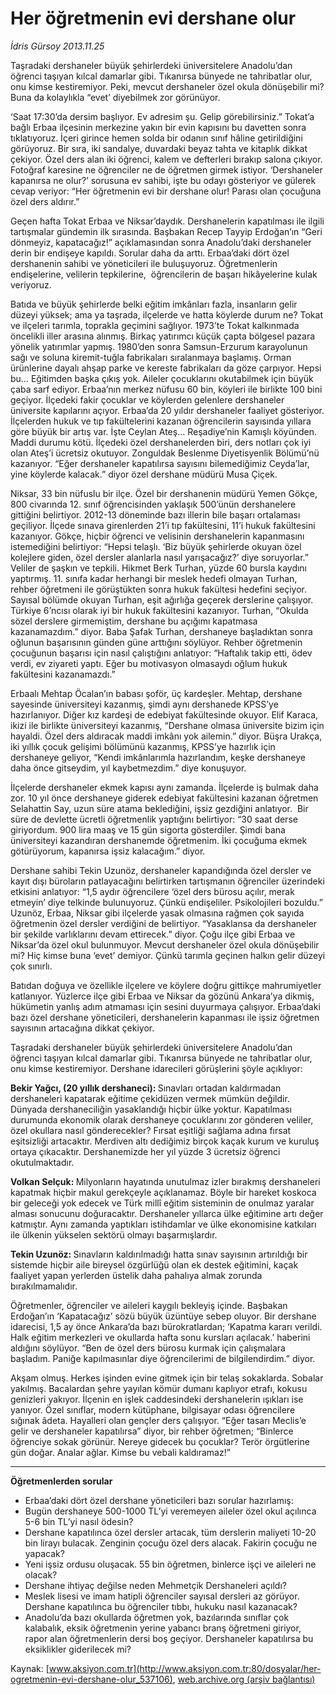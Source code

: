 # Her öğretmenin evi dershane olur

*İdris Gürsoy 2013.11.25*

<div class="pNewsDetailMainContent" itemprop="articleBody">
 <p>
  Taşradaki dershaneler büyük şehirlerdeki üniversitelere Anadolu’dan öğrenci taşıyan kılcal damarlar gibi. Tıkanırsa bünyede ne tahribatlar olur, onu kimse kestiremiyor. Peki, mevcut dershaneler özel okula dönüşebilir mi? Buna da kolaylıkla “evet’ diyebilmek zor görünüyor.
 </p>
 <p>
  ‘Saat 17:30’da dersim başlıyor. Ev adresim şu. Gelip görebilirsiniz.” Tokat’a bağlı Erbaa ilçesinin merkezine yakın bir evin kapısını bu davetten sonra tıklatıyoruz. İçeri girince hemen solda bir odanın sınıf hâline getirildiğini görüyoruz. Bir sıra, iki sandalye, duvardaki beyaz tahta ve kitaplık dikkat çekiyor. Özel ders alan iki öğrenci, kalem ve defterleri bırakıp salona çıkıyor. Fotoğraf karesine ne öğrenciler ne de öğretmen girmek istiyor. ‘Dershaneler kapanırsa ne olur?’ sorusuna ev sahibi, işte bu odayı gösteriyor ve gülerek cevap veriyor: “Her öğretmenin evi bir dershane olur! Parası olan çocuğuna özel ders aldırır.”
 </p>
 <p>
  Geçen hafta Tokat Erbaa ve Niksar’daydık. Dershanelerin kapatılması ile ilgili tartışmalar gündemin ilk sırasında. Başbakan Recep Tayyip Erdoğan’ın “Geri dönmeyiz, kapatacağız!” açıklamasından sonra Anadolu’daki dershaneler derin bir endişeye kapıldı. Sorular daha da arttı. Erbaa’daki dört özel dershanenin sahibi ve yöneticileri ile buluşuyoruz. Öğretmenlerin endişelerine, velilerin tepkilerine,  öğrencilerin de başarı hikâyelerine kulak veriyoruz.
 </p>
 <p>
  Batıda ve büyük şehirlerde belki eğitim imkânları fazla, insanların gelir düzeyi yüksek; ama ya taşrada, ilçelerde ve hatta köylerde durum ne? Tokat ve ilçeleri tarımla, toprakla geçimini sağlıyor. 1973’te Tokat kalkınmada öncelikli iller arasına alınmış. Birkaç yatırımcı küçük çapta bölgesel pazara yönelik yatırımlar yapmış. 1980’den sonra Samsun-Erzurum karayolunun sağı ve soluna kiremit-tuğla fabrikaları sıralanmaya başlamış. Orman ürünlerine dayalı ahşap parke ve kereste fabrikaları da göze çarpıyor. Hepsi bu… Eğitimden başka çıkış yok. Aileler çocuklarını okutabilmek için büyük çaba sarf ediyor. Erbaa’nın merkez nüfusu 60 bin, köyleri ile birlikte 100 bini geçiyor. İlçedeki fakir çocuklar ve köylerden gelenlere dershaneler üniversite kapılarını açıyor. Erbaa’da 20 yıldır dershaneler faaliyet gösteriyor. İlçelerden hukuk ve tıp fakültelerini kazanan öğrencilerin sayısında yıllara göre büyük bir artış var. İşte Ceylan Ateş… Reşadiye’nin Kamışlı köyünden. Maddi durumu kötü. İlçedeki özel dershanelerden biri, ders notları çok iyi olan Ateş’i ücretsiz okutuyor. Zonguldak Beslenme Diyetisyenlik Bölümü’nü kazanıyor. “Eğer dershaneler kapatılırsa sayısını bilemediğimiz Ceyda’lar, yine köylerde kalacak.” diyor özel dershane müdürü Musa Çiçek.
 </p>
 <p>
  Niksar, 33 bin nüfuslu bir ilçe. Özel bir dershanenin müdürü Yemen Gökçe, 800 civarında 12. sınıf öğrencisinden yaklaşık 500’ünün dershanelere gittiğini belirtiyor. 2012-13 döneminde bazı illerin bile başarı ortalaması geçiliyor. İlçede sınava girenlerden 21’i tıp fakültesini, 11’i hukuk fakültesini kazanıyor. Gökçe, hiçbir öğrenci ve velisinin dershanelerin kapanmasını istemediğini belirtiyor: “Hepsi telaşlı. ‘Biz büyük şehirlerde okuyan özel kolejlere giden, özel dersler alanlarla nasıl yarışacağız?’ diye soruyorlar.” Veliler de şaşkın ve tepkili. Hikmet Berk Turhan, yüzde 60 bursla kaydını yaptırmış. 11. sınıfa kadar herhangi bir meslek hedefi olmayan Turhan, rehber öğretmeni ile görüştükten sonra hukuk fakültesi hedefini seçiyor. Sayısal bölümde okuyan Turhan, eşit ağırlığa geçerek derslerine çalışıyor. Türkiye 6’ncısı olarak iyi bir hukuk fakültesini kazanıyor. Turhan, “Okulda sözel derslere girmemiştim, dershane bu açığımı kapatmasa kazanamazdım.” diyor. Baba Şafak Turhan, dershaneye başladıktan sonra oğlunun başarısının günden güne arttığını söylüyor. Rehber öğretmenin çocuğunun başarısı için nasıl çalıştığını anlatıyor: “Haftalık takip etti, ödev verdi, ev ziyareti yaptı. Eğer bu motivasyon olmasaydı oğlum hukuk fakültesini kazanamazdı.”
 </p>
 <p>
  Erbaalı Mehtap Öcalan’ın babası şoför, üç kardeşler. Mehtap, dershane sayesinde üniversiteyi kazanmış, şimdi aynı dershanede KPSS’ye hazırlanıyor. Diğer kız kardeşi de edebiyat fakültesinde okuyor. Elif Karaca, ikizi ile birlikte üniversiteyi kazanmış, “Dershane olmasa üniversite bizim için hayaldi. Özel ders aldıracak maddi imkânı yok ailemin.” diyor. Büşra Urakça, iki yıllık çocuk gelişimi bölümünü kazanmış, KPSS’ye hazırlık için dershaneye geliyor, “Kendi imkânlarımla hazırlandım, keşke dershaneye daha önce gitseydim, yıl kaybetmezdim.” diye konuşuyor.
 </p>
 <p>
  İlçelerde dershaneler ekmek kapısı aynı zamanda. İlçelerde iş bulmak daha zor. 10 yıl önce dershaneye giderek edebiyat fakültesini kazanan öğretmen Selahattin Say, uzun süre atama beklediğini, işsiz gezdiğini anlatıyor.  Bir süre de devlette ücretli öğretmenlik yaptığını belirtiyor: “30 saat derse giriyordum. 900 lira maaş ve 15 gün sigorta gösterdiler. Şimdi bana üniversiteyi kazandıran dershanemde öğretmenim. İki çocuğuma ekmek götürüyorum, kapanırsa işsiz kalacağım.” diyor.
 </p>
 <p>
  Dershane sahibi Tekin Uzunöz, dershaneler kapandığında özel dersler ve kayıt dışı büroların patlayacağını belirtirken tartışmanın öğrenciler üzerindeki etkisini anlatıyor: “1,5 aydır öğrencilere ‘özel ders bürosu açılır, merak etmeyin’ diye telkinde bulunuyoruz. Çünkü endişeliler. Psikolojileri bozuldu.” Uzunöz, Erbaa, Niksar gibi ilçelerde yasak olmasına rağmen çok sayıda öğretmenin özel dersler verdiğini de belirtiyor. “Yasaklansa da dershaneler bir şekilde varlıklarını devam ettirecek.” diyor. Çoğu ilçe gibi Erbaa ve Niksar’da özel okul bulunmuyor. Mevcut dershaneler özel okula dönüşebilir mi? Hiç kimse buna ‘evet’ demiyor. Çünkü tarımla geçinen halkın gelir düzeyi çok sınırlı.
 </p>
 <p>
  Batıdan doğuya ve özellikle ilçelere ve köylere doğru gittikçe mahrumiyetler katlanıyor. Yüzlerce ilçe gibi Erbaa ve Niksar da gözünü Ankara’ya dikmiş, hükümetin yanlış adım atmaması için sesini duyurmaya çalışıyor. Erbaa’daki bazı özel dershane yöneticileri, dershanelerin kapanması ile işsiz öğretmen sayısının artacağına dikkat çekiyor.
 </p>
 <p>
  Taşradaki dershaneler büyük şehirlerdeki üniversitelere Anadolu’dan öğrenci taşıyan kılcal damarlar gibi. Tıkanırsa bünyede ne tahribatlar olur, onu kimse kestiremiyor. Dershane idarecileri görüşlerini şöyle açıklıyor:
 </p>
 <p>
  <strong>
   Bekir Yağcı, (20 yıllık dershaneci):
  </strong>
  Sınavları ortadan kaldırmadan dershaneleri kapatarak eğitime çekidüzen vermek mümkün değildir. Dünyada dershaneciliğin yasaklandığı hiçbir ülke yoktur. Kapatılması durumunda ekonomik olarak dershaneye çocuklarını zor gönderen veliler, özel okullara nasıl gönderecekler? Fırsat eşitliği sağlama adına fırsat eşitsizliği artacaktır. Merdiven altı dediğimiz birçok kaçak kurum ve kuruluş ortaya çıkacaktır. Dershanemizde her yıl yüzde 3 ücretsiz öğrenci okutulmaktadır.
 </p>
 <p>
  <strong>
   Volkan Selçuk:
  </strong>
  Milyonların hayatında unutulmaz izler bırakmış dershaneleri kapatmak hiçbir makul gerekçeyle açıklanamaz. Böyle bir hareket koskoca bir geleceği yok edecek ve Türk millî eğitim sisteminin de onulmaz yaralar alması sonucunu doğuracaktır. Dershaneler yıllarca ülke eğitimine artı değer katmıştır. Aynı zamanda yaptıkları istihdamlar ve ülke ekonomisine katkıları ile ülkenin yükselen sektörü olmayı başarmışlardır.
 </p>
 <p>
  <strong>
   Tekin Uzunöz:
  </strong>
  Sınavların kaldırılmadığı hatta sınav sayısının artırıldığı bir sistemde hiçbir aile bireysel özgürlüğü olan ek destek eğitimini, kaçak faaliyet yapan yerlerden üstelik daha pahalıya almak zorunda bırakılmamalıdır.
 </p>
 <p>
  Öğretmenler, öğrenciler ve aileleri kaygılı bekleyiş içinde. Başbakan Erdoğan’ın ‘Kapatacağız’ sözü büyük üzüntüye sebep oluyor. Bir dershane idarecisi, 1,5 ay önce Ankara’da bazı bürokratlardan; ‘Kapatma kararı verildi. Halk eğitim merkezleri ve okullarda hafta sonu kursları açılacak.’ haberini aldığını söylüyor. “Ben de özel ders bürosu kurmak için çalışmalara başladım. Paniğe kapılmasınlar diye öğrencilerimi de bilgilendirdim.” diyor.
 </p>
 <p>
  Akşam olmuş. Herkes işinden evine gitmek için bir telaş sokaklarda. Sobalar yakılmış. Bacalardan şehre yayılan kömür dumanı kaplıyor etrafı, kokusu genizleri yakıyor. İlçenin en işlek caddesindeki dershanelerin ışıkları ise yanıyor. Özel sınıflar, modern kütüphane, bilgisayar odası öğrencilere sığınak âdeta. Hayalleri olan gençler ders çalışıyor. “Eğer tasarı Meclis’e gelir ve dershaneler kapatılırsa” diyor, bir rehber öğretmen; “Binlerce öğrenciye sokak görünür. Nereye gidecek bu çocuklar? Terör örgütlerine gün doğar. Analar ağlar. Kimse bu vebali kaldıramaz!”
 </p>
 <hr/>
 <p>
  <strong>
   Öğretmenlerden sorular
  </strong>
 </p>
 <ul>
  <li>
   Erbaa’daki dört özel dershane yöneticileri bazı sorular hazırlamış:
  </li>
  <li>
   Bugün dershaneye 500-1000 TL’yi veremeyen aileler özel okul açılınca 5-6 bin TL’yi nasıl ödesin?
  </li>
  <li>
   Dershane kapatılınca özel dersler artacak, tüm derslerin maliyeti 10-20 bin lirayı bulacak. Zenginin çocuğu özel ders alacak. Fakirin çocuğu ne yapacak?
  </li>
  <li>
   Yeni işsiz ordusu oluşacak. 55 bin öğretmen, binlerce işçi ve aileleri ne olacak?
  </li>
  <li>
   Dershane ihtiyaç değilse neden Mehmetçik Dershaneleri açıldı?
  </li>
  <li>
   Meslek lisesi ve imam hatipli öğrenciler sayısal dersleri az görüyor. Dershane kapatılınca bu öğrenciler tıbbı, hukuku nasıl kazanacak?
  </li>
  <li>
   Anadolu’da bazı okullarda öğretmen yok, bazılarında sınıflar çok kalabalık, eksik öğretmenin yerine yabancı branş öğretmeni giriyor, rapor alan öğretmenlerin dersi boş geçiyor. Dershaneler kapatılırsa bu eksiklikler giderilecek mi?
  </li>
 </ul>
 <p>
 </p>
</div>


Kaynak: [www.aksiyon.com.tr](http://www.aksiyon.com.tr:80/dosyalar/her-ogretmenin-evi-dershane-olur_537106), [web.archive.org (arşiv bağlantısı)](http://web.archive.org/web/20150607235530/http://www.aksiyon.com.tr:80/dosyalar/her-ogretmenin-evi-dershane-olur_537106)
